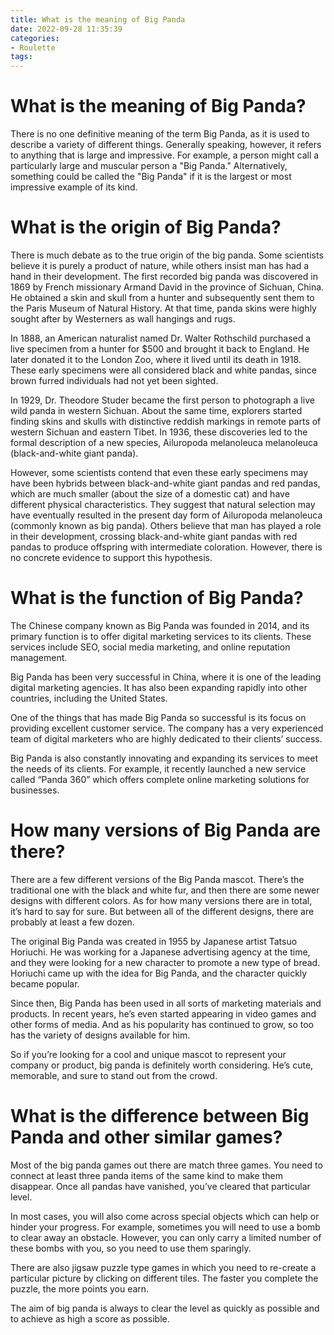 ```yaml
---
title: What is the meaning of Big Panda
date: 2022-09-28 11:35:39
categories:
- Roulette
tags:
---
```



#  What is the meaning of Big Panda?

There is no one definitive meaning of the term Big Panda, as it is used to describe a variety of different things. Generally speaking, however, it refers to anything that is large and impressive. For example, a person might call a particularly large and muscular person a "Big Panda." Alternatively, something could be called the "Big Panda" if it is the largest or most impressive example of its kind.

#  What is the origin of Big Panda?

There is much debate as to the true origin of the big panda. Some scientists believe it is purely a product of nature, while others insist man has had a hand in their development. The first recorded big panda was discovered in 1869 by French missionary Armand David in the province of Sichuan, China. He obtained a skin and skull from a hunter and subsequently sent them to the Paris Museum of Natural History. At that time, panda skins were highly sought after by Westerners as wall hangings and rugs.

In 1888, an American naturalist named Dr. Walter Rothschild purchased a live specimen from a hunter for $500 and brought it back to England. He later donated it to the London Zoo, where it lived until its death in 1918. These early specimens were all considered black and white pandas, since brown furred individuals had not yet been sighted.

In 1929, Dr. Theodore Studer became the first person to photograph a live wild panda in western Sichuan. About the same time, explorers started finding skins and skulls with distinctive reddish markings in remote parts of western Sichuan and eastern Tibet. In 1936, these discoveries led to the formal description of a new species, Ailuropoda melanoleuca melanoleuca (black-and-white giant panda).

However, some scientists contend that even these early specimens may have been hybrids between black-and-white giant pandas and red pandas, which are much smaller (about the size of a domestic cat) and have different physical characteristics. They suggest that natural selection may have eventually resulted in the present day form of Ailuropoda melanoleuca (commonly known as big panda). Others believe that man has played a role in their development, crossing black-and-white giant pandas with red pandas to produce offspring with intermediate coloration. However, there is no concrete evidence to support this hypothesis.

#  What is the function of Big Panda?

The Chinese company known as Big Panda was founded in 2014, and its primary function is to offer digital marketing services to its clients. These services include SEO, social media marketing, and online reputation management.

Big Panda has been very successful in China, where it is one of the leading digital marketing agencies. It has also been expanding rapidly into other countries, including the United States.

One of the things that has made Big Panda so successful is its focus on providing excellent customer service. The company has a very experienced team of digital marketers who are highly dedicated to their clients’ success.

Big Panda is also constantly innovating and expanding its services to meet the needs of its clients. For example, it recently launched a new service called “Panda 360” which offers complete online marketing solutions for businesses.

#  How many versions of Big Panda are there?

There are a few different versions of the Big Panda mascot. There’s the traditional one with the black and white fur, and then there are some newer designs with different colors. As for how many versions there are in total, it’s hard to say for sure. But between all of the different designs, there are probably at least a few dozen.

The original Big Panda was created in 1955 by Japanese artist Tatsuo Horiuchi. He was working for a Japanese advertising agency at the time, and they were looking for a new character to promote a new type of bread. Horiuchi came up with the idea for Big Panda, and the character quickly became popular.

Since then, Big Panda has been used in all sorts of marketing materials and products. In recent years, he’s even started appearing in video games and other forms of media. And as his popularity has continued to grow, so too has the variety of designs available for him.

So if you’re looking for a cool and unique mascot to represent your company or product, big panda is definitely worth considering. He’s cute, memorable, and sure to stand out from the crowd.

#  What is the difference between Big Panda and other similar games?

Most of the big panda games out there are match three games. You need to connect at least three panda items of the same kind to make them disappear. Once all pandas have vanished, you’ve cleared that particular level.

In most cases, you will also come across special objects which can help or hinder your progress. For example, sometimes you will need to use a bomb to clear away an obstacle. However, you can only carry a limited number of these bombs with you, so you need to use them sparingly.

There are also jigsaw puzzle type games in which you need to re-create a particular picture by clicking on different tiles. The faster you complete the puzzle, the more points you earn.

The aim of big panda is always to clear the level as quickly as possible and to achieve as high a score as possible.